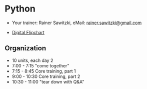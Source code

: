 # Python

* Your trainer: Rainer Sawitzki, eMail: rainer.sawitzki@gmail.com

* [Digital Flipchart](https://docs.google.com/presentation/d/1xrisoPh9N9bqfEWfQPARbTZ7EeGm8pHALqLUoO6ENjs/edit?usp=sharing)

## Organization
* 10 units, each day 2
* 7:00 - 7:15 "come together"
* 7:15 - 8:45 Core training, part 1
* 9:00 - 10:30 Core training, part 2
* 10:30 - 11:00 "tear down with Q&A"
